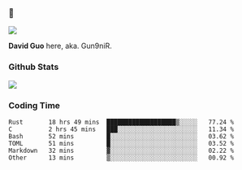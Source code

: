 ### 👋

![](https://komarev.com/ghpvc/?username=Gun9niR&label=Total+Views)

**David Guo** here, aka. Gun9niR.

### Github Stats

<img src="https://github-readme-stats.vercel.app/api?username=Gun9niR&count_private=true&show_icons=true&theme=vue-dark&hide_title=true">

### Coding Time

<!--START_SECTION:waka-->

```text
Rust       18 hrs 49 mins  ███████████████████▒░░░░░   77.24 %
C          2 hrs 45 mins   ███░░░░░░░░░░░░░░░░░░░░░░   11.34 %
Bash       52 mins         █░░░░░░░░░░░░░░░░░░░░░░░░   03.62 %
TOML       51 mins         █░░░░░░░░░░░░░░░░░░░░░░░░   03.52 %
Markdown   32 mins         ▓░░░░░░░░░░░░░░░░░░░░░░░░   02.22 %
Other      13 mins         ▒░░░░░░░░░░░░░░░░░░░░░░░░   00.92 %
```

<!--END_SECTION:waka-->
